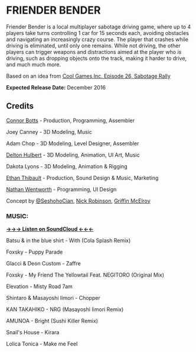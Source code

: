 # FRIENDER BENDER

Friender Bender is a local multiplayer sabotage driving game, where up to 4 players take turns controlling 1 car for 15 seconds each, avoiding obstacles and navigating an increasingly crazy course. The player that crashes while driving is eliminated, until only one remains. While not driving, the other players can trigger weapons and distractions aimed at the player who *is* driving, such as dropping objects onto the track, making it harder to drive, and much much more.

Based on an idea from [Cool Games Inc. Episode 26, Sabotage Rally](https://soundcloud.com/coolgamesinc/episode-26-sabotage-rally#t=32:24)

**Expected Release Date:** December 2016

## Credits
[Connor Botts](http://connor.games) - Production, Programming, Assembler

Joey Canney - 3D Modeling, Music

Adam Chop - 3D Modeling, Level Designer, Assembler

[Delton Hulbert](http://deltonhulbert.com) - 3D Modeling, Animation, UI Art, Music

Dakota Lyons - 3D Modeling, Animation & Rigging

[Ethan Thibault](http://ethanthibault.xyz) - Production, Sound Design & Music, Marketing

[Nathan Wentworth](https://nathanwentworth.co) - Programming, UI Design

Concept by [@SeshohoCian](https://twitter.com/SeshohoCian), [Nick Robinson](https://twitter.com/babylonian), [Griffin McElroy](https://twitter.com/griffinmcelroy)

### MUSIC:

[**→→→ Listen on SoundCloud ←←←**](https://soundcloud.com/nathanwentworth/sets/friender-bender)

Batsu & in the blue shirt - With (Cola Splash Remix)

Foxsky - Puppy Parade

Glacci & Deon Custom - Zaffre

Foxsky - My Friend The Yellowtail Feat. NEGITORO (Original Mix)

Elevation - Misty Road 7am

Shintaro & Masayoshi Iimori - Chopper

KAN TAKAHIKO - NRG (Masayoshi Iimori Remix)

AMUNOA - Bright (Sushi Killer Remix)

Snail's House - Kirara

Lolica Tonica - Make me Feel
